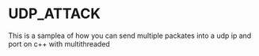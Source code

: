 # UDP_ATTACK
This is a samplea of how you can send multiple packates into a udp ip and port on c++ with multithreaded
